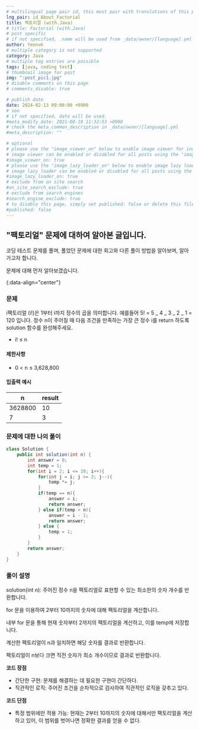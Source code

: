 ```yaml
---
# multilingual page pair id, this must pair with translations of this page. (This name must be unique)
lng_pair: id_About_Factorial
title: 팩토리얼 (with.Java)
# title: Factorial (with.Java)
# post specific
# if not specified, .name will be used from _data/owner/[language].yml
author: Yeonuk
# multiple category is not supported
category: Java
# multiple tag entries are possible
tags: [java, coding test]
# thumbnail image for post
img: ":post_pic1.jpg"
# disable comments on this page
# comments_disable: true

# publish date
date: 2024-02-13 09:00:00 +0900
# seo
# if not specified, date will be used.
#meta_modify_date: 2021-08-10 11:32:53 +0900
# check the meta_common_description in _data/owner/[language].yml
#meta_description: ""

# optional
# please use the "image_viewer_on" below to enable image viewer for individual pages or posts (_posts/ or [language]/_posts folders).
# image viewer can be enabled or disabled for all posts using the "image_viewer_posts: true" setting in _data/conf/main.yml.
#image_viewer_on: true
# please use the "image_lazy_loader_on" below to enable image lazy loader for individual pages or posts (_posts/ or [language]/_posts folders).
# image lazy loader can be enabled or disabled for all posts using the "image_lazy_loader_posts: true" setting in _data/conf/main.yml.
#image_lazy_loader_on: true
# exclude from on site search
#on_site_search_exclude: true
# exclude from search engines
#search_engine_exclude: true
# to disable this page, simply set published: false or delete this file
#published: false
---
```


<!-- outline-start -->

## "팩토리얼" 문제에 대하여 알아본 글입니다.

코딩 테스트 문제를 풀며, 풀었던 문제에 대한 회고와 다른 풀이 방법을 알아보며, 알아가고자 합니다.

문제에 대해 먼저 알아보겠습니다.

{:data-align="center"}

<!-- outline-end -->

### 문제

i팩토리얼 (i!)은 1부터 i까지 정수의 곱을 의미합니다. 예를들어 5! = 5 _ 4 _ 3 _ 2 _ 1 = 120 입니다. 정수 n이 주어질 때 다음 조건을 만족하는 가장 큰 정수 i를 return 하도록 solution 함수를 완성해주세요.

- i! ≤ n

#### 제한사항

- 0 < n ≤ 3,628,800

#### 입출력 예시

| n       | result |
| ------- | ------ |
| 3628800 | 10     |
| 7       | 3      |

<!-- | start_num | end_num | result |
| --------- | ------- | ------ |
| 10        | 3       | 0      | -->

### 문제에 대한 나의 풀이

```java
class Solution {
    public int solution(int n) {
        int answer = 0;
        int temp = 1;
        for(int i = 2; i <= 10; i++){
            for(int j = i; j >= 2; j--){
                temp *= j;
            }
            if(temp == n){
                answer = i;
                return answer;
            } else if(temp > n){
                answer = i - 1;
                return answer;
            } else {
                temp = 1;
            }
        }
        return answer;
    }
}
```

### 풀이 설명

solution(int n): 주어진 정수 n을 팩토리얼로 표현할 수 있는 최소한의 숫자 개수를 반환합니다.

for 문을 이용하여 2부터 10까지의 숫자에 대해 팩토리얼을 계산합니다.

내부 for 문을 통해 현재 숫자부터 2까지의 팩토리얼을 계산하고, 이를 temp에 저장합니다.

계산한 팩토리얼이 n과 일치하면 해당 숫자를 결과로 반환합니다.

팩토리얼이 n보다 크면 직전 숫자가 최소 개수이므로 결과로 반환합니다.

**코드 장점**

- 간단한 구현: 문제를 해결하는 데 필요한 구현이 간단하다.
- 직관적인 로직: 주어진 조건을 순차적으로 검사하여 직관적인 로직을 갖추고 있다.

**코드 단점**

- 특정 범위에만 적용 가능: 현재는 2부터 10까지의 숫자에 대해서만 팩토리얼을 계산하고 있어, 이 범위를 벗어나면 정확한 결과를 얻을 수 없다.

